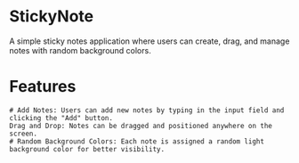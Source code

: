 # StickyNote
  A simple sticky notes application where users can create, drag, and manage notes with random background colors.


# Features
    # Add Notes: Users can add new notes by typing in the input field and clicking the "Add" button.
    Drag and Drop: Notes can be dragged and positioned anywhere on the screen.
    # Random Background Colors: Each note is assigned a random light background color for better visibility.
